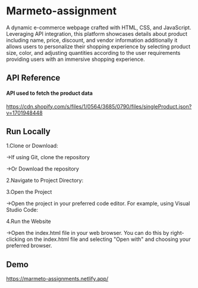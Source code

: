 # Marmeto-assignment

A dynamic e-commerce webpage crafted with HTML, CSS, and JavaScript. Leveraging API integration, this platform showcases details about product including name, price, discount, and vendor information additionally it allows users to personalize their shopping experience by selecting product size, color, and adjusting quantities according to the user requirements providing users with an immersive shopping experience.

## API Reference

#### API used to fetch the product data

https://cdn.shopify.com/s/files/1/0564/3685/0790/files/singleProduct.json?v=1701948448

## Run Locally

1.Clone or Download:

->If using Git, clone the repository 



->Or Download the repository

2.Navigate to Project Directory:

3.Open the Project

->Open the project in your preferred code editor. For example, using Visual Studio Code:

4.Run the Website

->Open the index.html file in your web browser. You can do this by right-clicking on the index.html file and selecting "Open with" and choosing your preferred browser.

## Demo

https://marmeto-assignments.netlify.app/
